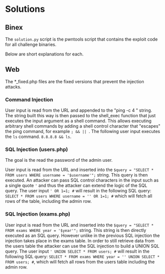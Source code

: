 # Solutions

## Binex

The `solution.py` script is the pwntools script that contains the exploit code for all challenge binaries.

Below are short explanations for each.

## Web

The *_fixed.php files are the fixed versions that prevent the injection attacks.

### Command Injection

User input is read from the URL and appended to the "ping -c 4 " string. The string built this way is then passed to the shell_exec function that just executes the input argument as a shell command.
This allows executing arbitrary shell commands by adding a shell control character that "escapes" the ping command, for example `; && || `. The following user input executes the `ls` command. `8.8.8.8 && ls`.

### SQL Injection (users.php)

The goal is the read the password of the admin user.

User input is read from the URL and inserted into the `$query = "SELECT * FROM users WHERE username = '$username'";` string. 
This query is then executed. An attacker can pass SQL control characters in the input such as a single quote `'` and thus the attacker can extend the logic of the SQL query. The user input `' OR 1=1; #` will result in the following SQL query: `SELECT * FROM users WHERE username = '' OR 1=1; #` which will fetch all rows of the table, including the admin row.

### SQL Injection (exams.php)

User input is read from the URL and inserted into the `$query = "SELECT * FROM exams WHERE year = '$year'";` string. This string is then directly executed as an SQL query.
However unlike in the previous SQL injection the injection takes place in the exams table. In order to still retrieve data from the users table the attacker can use the SQL injection to build a UNION SQL query.
The user input `' UNION SELECT * FROM users; #` will result in the following SQL query: `SELECT * FROM exams WHERE year = '' UNION SELECT * FROM users; #`, which will fetch all rows from the users table including the admin row.
